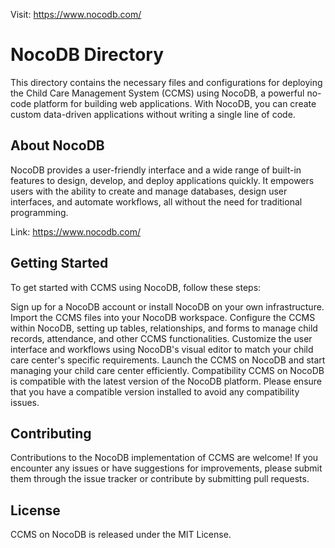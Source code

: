Visit: https://www.nocodb.com/

# NocoDB Directory

This directory contains the necessary files and configurations for deploying the Child Care Management System (CCMS) using NocoDB, a powerful no-code platform for building web applications. With NocoDB, you can create custom data-driven applications without writing a single line of code.

## About NocoDB

NocoDB provides a user-friendly interface and a wide range of built-in features to design, develop, and deploy applications quickly. It empowers users with the ability to create and manage databases, design user interfaces, and automate workflows, all without the need for traditional programming.

Link: https://www.nocodb.com/

## Getting Started

To get started with CCMS using NocoDB, follow these steps:

Sign up for a NocoDB account or install NocoDB on your own infrastructure.
Import the CCMS files into your NocoDB workspace.
Configure the CCMS within NocoDB, setting up tables, relationships, and forms to manage child records, attendance, and other CCMS functionalities.
Customize the user interface and workflows using NocoDB's visual editor to match your child care center's specific requirements.
Launch the CCMS on NocoDB and start managing your child care center efficiently.
Compatibility
CCMS on NocoDB is compatible with the latest version of the NocoDB platform. Please ensure that you have a compatible version installed to avoid any compatibility issues.

## Contributing

Contributions to the NocoDB implementation of CCMS are welcome! If you encounter any issues or have suggestions for improvements, please submit them through the issue tracker or contribute by submitting pull requests.

## License

CCMS on NocoDB is released under the MIT License.
